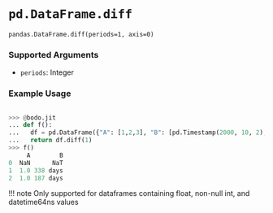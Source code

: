 # `pd.DataFrame.diff`

`pandas.DataFrame.diff(periods=1, axis=0)`

### Supported Arguments

- `periods`: Integer

### Example Usage

```py

>>> @bodo.jit
... def f():
...   df = pd.DataFrame({"A": [1,2,3], "B": [pd.Timestamp(2000, 10, 2), pd.Timestamp(2001, 9, 5), pd.Timestamp(2002, 3, 11)]})
...   return df.diff(1)
>>> f()
     A        B
0  NaN      NaT
1  1.0 338 days
2  1.0 187 days
```

!!! note
Only supported for dataframes containing float, non-null int, and datetime64ns values
